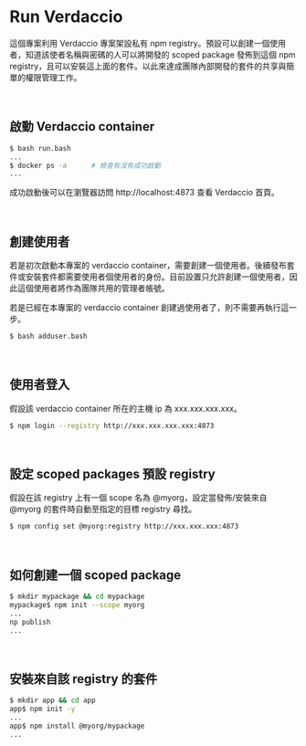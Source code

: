 # Run Verdaccio

這個專案利用 Verdaccio 專案架設私有 npm registry。預設可以創建一個使用者，知道該使者名稱與密碼的人可以將開發的 scoped package 發佈到這個 npm registry，且可以安裝這上面的套件。以此來達成團隊內部開發的套件的共享與簡單的權限管理工作。

<br>


## 啟動 Verdaccio container

```bash
$ bash run.bash
...
$ docker ps -a      # 檢查有沒有成功啟動
...
```

成功啟動後可以在瀏覽器訪問 http://localhost:4873 查看 Verdaccio 首頁。

<br>


## 創建使用者

若是初次啟動本專案的 verdaccio container，需要創建一個使用者。後續發布套件或安裝套件都需要使用者個使用者的身份。目前設置只允許創建一個使用者，因此這個使用者將作為團隊共用的管理者帳號。

若是已經在本專案的 verdaccio container 創建過使用者了，則不需要再執行這一步。

```bash
$ bash adduser.bash
```

<br>


## 使用者登入

假設該 verdaccio container 所在的主機 ip 為 xxx.xxx.xxx.xxx。

```bash
$ npm login --registry http://xxx.xxx.xxx.xxx:4873
```

<br>


## 設定 scoped packages 預設 registry

假設在該 registry 上有一個 scope 名為 @myorg，設定當發佈/安裝來自 @myorg 的套件時自動至指定的目標 registry 尋找。

```bash
$ npm config set @myorg:registry http://xxx.xxx.xxx:4873
```

<br>


## 如何創建一個 scoped package

```bash
$ mkdir mypackage && cd mypackage
mypackage$ npm init --scope myorg
...
np publish
...
```

<br>


## 安裝來自該 registry 的套件

```bash
$ mkdir app && cd app
app$ npm init -y
...
app$ npm install @myorg/mypackage
...
```
